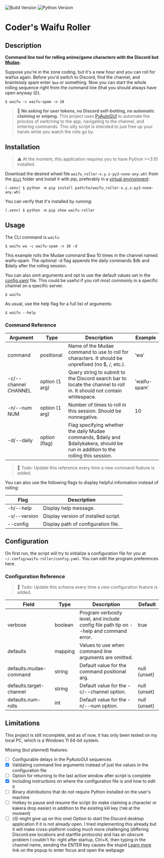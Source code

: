 ![Build Version](https://img.shields.io/badge/version-0.0.1-green)
![Python Version](https://img.shields.io/badge/python-3.10%2B-blue)

# Coder's Waifu Roller

## Description

**Command line tool for rolling anime/game characters with the Discord bot [Mudae](https://top.gg/bot/432610292342587392).**

Suppose you're in the zone coding, but it's a new hour and you can roll for waifus again. Before you'd switch to Discord, find the channel, and brainlessly spam enter `$wa` or something. Now you can start the whole rolling sequence right from the command line (that you should always have open anyway :relieved:).
```
$ waifu -c waifu-spam -n 10
```

> :mega: **No asking for user tokens, no Discord self-botting, no automatic claiming or sniping.** This project uses [PyAutoGUI](https://pypi.org/project/PyAutoGUI/) to automate the process of switching to the app, navigating to the channel, and entering commands. This silly script is intended to just free up your hands while you watch the rolls go by.

## Installation

> :warning: At the moment, this application requires you to have Python >=3.10 installed.

Download the desired wheel file `waifu_roller-x.y.z-py3-none-any.whl` from the [`dist`](dist/) folder and install it with pip, preferably in a [virtual environment](https://docs.python.org/3/tutorial/venv.html):
```
(.venv) $ python -m pip install path/to/waifu_roller-x.y.z-py3-none-any.whl
```
You can verify that it's installed by running:
```
(.venv) $ python -m pip show waifu-roller
```

## Usage

The CLI command is `waifu`:
```
$ waifu wa -c waifu-spam -n 10 -d
```
This example rolls the Mudae command $wa 10 times in the channel named waifu-spam. The optional -d flag appends the daily commands $dk and $daily after the rolling session.

You can also omit arguments and opt to use the default values set in the [config.yaml](#configuration) file. This could be useful if you roll most commonly in a specific channel on a specific server.
```
$ waifu
```
As usual, use the help flag for a full list of arguments:
```
$ waifu --help
```

### Command Reference



| Argument             | Type           | Description                                                                                                                       | Example      |
| -------------------- | -------------- | --------------------------------------------------------------------------------------------------------------------------------- | ------------ |
| command              | positional     | Name of the Mudae command to use to roll for characters. It should be unprefixed (no $, /, etc.).                                 | 'wa'         |
| -c/--channel CHANNEL | option (1 arg) | Query string to submit to the Discord search bar to locate the channel to roll in. It should not contain whitespace.              | 'waifu-spam' |
| -n/--num NUM         | option (1 arg) | Number of times to roll in this session. Should be nonnegative.                                                                   | 10           |
| -d/--daily           | option (flag)  | Flag specifying whether the daily Mudae commands, $daily and $dailykakera, should be run in addition to the rolling this session. |              |

> :hammer: Todo: Update this reference every time a new command feature is added.

You can also use the following flags to display helpful information instead of rolling:

| Flag         | Description                          |
| ------------ | ------------------------------------ |
| -h/--help    | Display help message.                |
| -v/--version | Display version of installed script. |
| --config     | Display path of configuration file.  |


## Configuration

On first run, the script will try to initialize a configuration file for you at `~/.config/waifu-roller/config.yaml`. You can edit the program preferences here.

### Configuration Reference

> :hammer: Todo: Update this schema every time a new configuration feature is added.

| Field                   | Type    | Description                                                                            | Default      |
| ----------------------- | ------- | -------------------------------------------------------------------------------------- | ------------ |
| verbose                 | boolean | Program verbosity level, and include config file path tip on --help and command error. | true         |
| defaults                | mapping | Values to use when command line arguments are omitted.                                 |              |
| defaults.mudae-command  | string  | Default value for the command positional arg.                                          | null (unset) |
| defaults.target-channel | string  | Default value for the -c/--channel option.                                             | null (unset) |
| defaults.num-rolls      | int     | Default value for the -n/--num option.                                                 | null (unset) |

## Limitations

This project is still incomplete, and as of now, it has only been tested on my local PC, which is a Windows 11 64-bit system.

Missing (but planned) features:
- [ ] Configurable delays in the PyAutoGUI sequences
- [x] Validating command line arguments instead of just the values in the configuration file
- [ ] Option for returning to the last active window after script is complete
- [x] Including instructions on where the configuration file is and how to edit it
- [ ] Binary distributions that do not require Python installed on the user's machine
- [ ] Hotkey to pause and resume the script (to make claiming a character or kakera drop easier) in addition to the existing kill key (`TAB` at the moment)
- [ ] (:unamused: might give up on this one) Option to start the Discord desktop application if it is not already open. I tried implementing this already but it will make cross-platform coding much more challenging (differing Discord.exe locations and startfile protocols) and has an obscure problem I couldn't fix: right after startup, Ctrl+K, then typing in the channel name, sending the ENTER key causes the stupid [Learn more](https://support.discord.com/hc/en-us/articles/115000070311) link on the popup to enter focus and open the webpage
